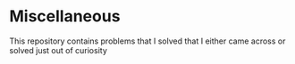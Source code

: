 # Miscellaneous
This repository contains problems that I solved that I either came across or solved just out of curiosity
